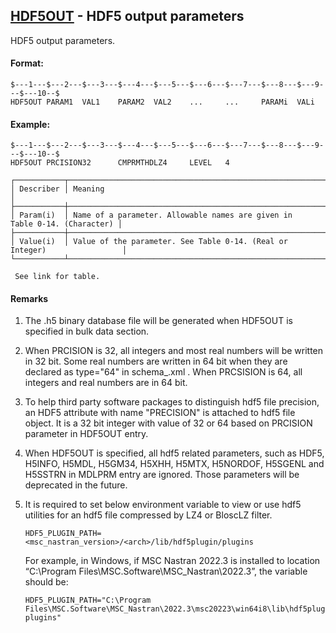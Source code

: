 ## [HDF5OUT](https://nexus.hexagon.com/documentationcenter/bundle/MSC_Nastran_2022.4/page/Nastran_Combined_Book/qrg/bulkfgil/TOC.HDF5OUT1.xhtml) - HDF5 output parameters

HDF5 output parameters.

#### Format:

```nastran
$---1---$---2---$---3---$---4---$---5---$---6---$---7---$---8---$---9---$---10--$
HDF5OUT PARAM1  VAL1    PARAM2  VAL2    ...     ...     PARAMi  VALi            
```

#### Example:

```nastran
$---1---$---2---$---3---$---4---$---5---$---6---$---7---$---8---$---9---$---10--$
HDF5OUT PRCISION32      CMPRMTHDLZ4     LEVEL   4                               
```

```text
┌───────────┬───────────────────────────────────────────────────────────────────────────┐
│ Describer │ Meaning                                                                   │
├───────────┼───────────────────────────────────────────────────────────────────────────┤
│ Param(i)  │ Name of a parameter. Allowable names are given in Table 0-14. (Character) │
├───────────┼───────────────────────────────────────────────────────────────────────────┤
│ Value(i)  │ Value of the parameter. See Table 0-14. (Real or Integer)                 │
└───────────┴───────────────────────────────────────────────────────────────────────────┘
```

     See link for table.

#### Remarks

1. The .h5 binary database file will be generated when HDF5OUT is specified in bulk data section.
2. When PRCISION is 32, all integers and most real numbers will be written in 32 bit. Some real numbers are written in 64 bit when they are declared as type="64" in  schema_<version>.xml . When PRCSISION is 64, all integers and real numbers are in 64 bit.
3. To help third party software packages to distinguish hdf5 file precision, an HDF5 attribute with name "PRECISION" is attached to hdf5 file object. It is a 32 bit integer with value of 32 or 64 based on PRCISION parameter in HDF5OUT entry.
4. When HDF5OUT is specified, all hdf5 related parameters, such as HDF5, H5INFO, H5MDL, H5GM34, H5XHH, H5MTX, H5NORDOF, H5SGENL and H5SSTRN in MDLPRM entry are ignored. Those parameters will be deprecated in the future.
5. It is required to set below environment variable to view or use hdf5 utilities for an hdf5 file compressed by LZ4 or BloscLZ filter.

     ```text
     HDF5_PLUGIN_PATH=<msc_nastran_version>/<arch>/lib/hdf5plugin/plugins
     ```

     For example, in Windows, if MSC Nastran 2022.3 is installed to location “C:\Program Files\MSC.Software\MSC_Nastran\2022.3”, the variable should be:

     ```text
     HDF5_PLUGIN_PATH="C:\Program Files\MSC.Software\MSC_Nastran\2022.3\msc20223\win64i8\lib\hdf5plugin\ 
     plugins"
     ```

